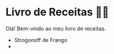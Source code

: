 # Livro de Receitas :woman_cook:

Olá! Bem-vindo ao meu livro de receitas.

- Strogonoff de Frango
- 